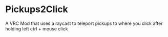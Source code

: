 # Pickups2Click
A VRC Mod that uses a raycast to teleport pickups to where you click after holding left ctrl + mouse click
